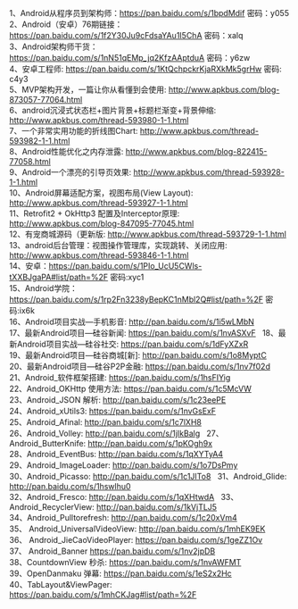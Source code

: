 1、Android从程序员到架构师：https://pan.baidu.com/s/1bpdMdif 密码：y055  
2、Android（安卓）76期链接：https://pan.baidu.com/s/1f2Y30Ju9cFdsaYAu1I5ChA 密码：xalq  
3、Android架构师干货：https://pan.baidu.com/s/1nN51qEMp_jq2KfzAAptduA 密码：y6zw  
4、安卓工程师: https://pan.baidu.com/s/1KtQchpckrKjaRXkMk5grHw 密码: c4y3  
5、MVP架构开发，一篇让你从看懂到会使用: http://www.apkbus.com/blog-873057-77064.html  
6、android沉浸式状态栏+图片背景+标题栏渐变+背景伸缩: http://www.apkbus.com/thread-593980-1-1.html  
7、一个非常实用功能的折线图Chart: http://www.apkbus.com/thread-593982-1-1.html  
8、Android性能优化之内存泄露: http://www.apkbus.com/blog-822415-77058.html  
9、Android一个漂亮的引导页效果: http://www.apkbus.com/thread-593928-1-1.html  
10、Android屏幕适配方案，视图布局(View Layout): http://www.apkbus.com/thread-593927-1-1.html  
11、Retrofit2 + OkHttp3 配置及Interceptor原理: http://www.apkbus.com/blog-847095-77045.html  
12、有宠商城源码（更新版: http://www.apkbus.com/thread-593729-1-1.html  
13、android后台管理：视图操作管理库，实现跳转、关闭应用: http://www.apkbus.com/thread-593846-1-1.html  
14、安卓：https://pan.baidu.com/s/1PIo_UcU5CWls-tXXBJgaPA#list/path=%2F 密码:xyc1  
15、Android学院：https://pan.baidu.com/s/1rp2Fn3238yBepKC1nMbl2Q#list/path=%2F 密码:ix6k  
16、Android项目实战—手机影音: http://pan.baidu.com/s/1i5wLMbN  
17、最新Android项目—硅谷新闻: https://pan.baidu.com/s/1nvASXvF   
18、最新Android项目实战—硅谷社交: https://pan.baidu.com/s/1dFyXZxR  
19、最新Android项目—硅谷商城[新]: http://pan.baidu.com/s/1o8MyptC  
20、最新Android项目—硅谷P2P金融: https://pan.baidu.com/s/1nv7f02d  
21、Android_软件框架搭建: https://pan.baidu.com/s/1hsFIYig  
22、Android_OKHttp 使用方法: https://pan.baidu.com/s/1c5McVW  
23、Android_JSON 解析: http://pan.baidu.com/s/1c23eePE  
24、Android_xUtils3: https://pan.baidu.com/s/1nvGsExF  
25、Android_Afinal: http://pan.baidu.com/s/1c7lXH8  
26、Android_Volley: http://pan.baidu.com/s/1jIkBalg   
27、Android_ButterKnife: http://pan.baidu.com/s/1pKOgh9x  
28、Android_EventBus: http://pan.baidu.com/s/1qXYTyA4  
29、Android_ImageLoader: http://pan.baidu.com/s/1o7DsPmy  
30、Android_Picasso: http://pan.baidu.com/s/1c1JITo8   
31、Android_Glide: http://pan.baidu.com/s/1hswlhu0  
32、Android_Fresco: http://pan.baidu.com/s/1qXHtwdA   
33、Android_RecyclerView: http://pan.baidu.com/s/1kVjTLJ5  
34、Android_Pulltorefresh: http://pan.baidu.com/s/1c20xVm4   
35、 Android_UniversalVideoView: http://pan.baidu.com/s/1mhEK9EK  
36、 Android_JieCaoVideoPlayer: https://pan.baidu.com/s/1geZZ1Ov  
37、 Android_Banner https://pan.baidu.com/s/1nv2jpDB  
38、CountdownView 秒杀: https://pan.baidu.com/s/1nvAWFMT  
39、OpenDanmaku 弹幕: https://pan.baidu.com/s/1eS2x2Hc  
40、TabLayout&ViewPager: https://pan.baidu.com/s/1mhCKJag#list/path=%2F  
